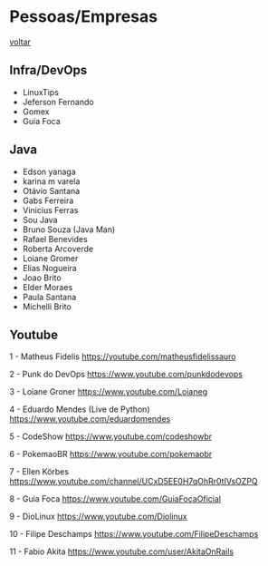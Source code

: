 # Pessoas/Empresas

[voltar](README.md)

## Infra/DevOps
* LinuxTips
* Jeferson Fernando
* Gomex
* Guia Foca

## Java
* Edson yanaga
* karina m varela
* Otávio Santana
* Gabs Ferreira
* Vinicius Ferras
* Sou Java
* Bruno Souza (Java Man)
* Rafael Benevides
* Roberta Arcoverde
* Loiane Gromer
* Elias Nogueira
* Joao Brito
* Elder Moraes
* Paula Santana
* Michelli Brito

## Youtube
1 -  Matheus Fidelis
https://youtube.com/matheusfidelissauro

2 - Punk do DevOps
https://www.youtube.com/punkdodevops

3 - Loiane Groner
https://www.youtube.com/Loianeg

4 - Eduardo Mendes (Live de Python)
https://www.youtube.com/eduardomendes

5 - CodeShow
https://www.youtube.com/codeshowbr

6 - PokemaoBR
https://www.youtube.com/pokemaobr

7 - Ellen Körbes
https://www.youtube.com/channel/UCxD5EE0H7qOhRr0tIVsOZPQ

8 - Guia Foca
https://www.youtube.com/GuiaFocaOficial

9 - DioLinux
https://www.youtube.com/Diolinux

10 - Filipe Deschamps
https://www.youtube.com/FilipeDeschamps

11 - Fabio Akita
https://www.youtube.com/user/AkitaOnRails